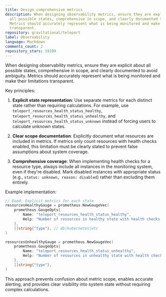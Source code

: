 ```yaml
---
title: Design comprehensive metrics
description: When designing observability metrics, ensure they are explicit about
  all possible states, comprehensive in scope, and clearly documented to avoid ambiguity.
  Metrics should accurately represent what is being monitored and make their limitations
  transparent.
repository: gravitational/teleport
label: Observability
language: Markdown
comments_count: 2
repository_stars: 19109
---
```


When designing observability metrics, ensure they are explicit about all possible states, comprehensive in scope, and clearly documented to avoid ambiguity. Metrics should accurately represent what is being monitored and make their limitations transparent.

Key principles:
1. **Explicit state representation**: Use separate metrics for each distinct state rather than requiring calculations. For example, use `teleport_resources_health_status_healthy`, `teleport_resources_health_status_unhealthy`, and `teleport_resources_health_status_unknown` instead of forcing users to calculate unknown states.

2. **Clear scope documentation**: Explicitly document what resources are included in metrics. If metrics only count resources with health checks enabled, this limitation must be clearly stated to prevent false assumptions about system coverage.

3. **Comprehensive coverage**: When implementing health checks for a resource type, always include all instances in the monitoring system, even if they're disabled. Mark disabled instances with appropriate status (e.g., `status: unknown, reason: disabled`) rather than excluding them entirely.

Example implementation:
```go
// Good: Explicit metrics for each state
resourcesHealthyGauge = prometheus.NewGaugeVec(
    prometheus.GaugeOpts{
        Name: "teleport_resources_health_status_healthy",
        Help: "Number of resources in healthy state with health checks enabled",
    },
    []string{"type"}, // db|kubernetes|etc
)

resourcesUnhealthyGauge = prometheus.NewGaugeVec(
    prometheus.GaugeOpts{
        Name: "teleport_resources_health_status_unhealthy", 
        Help: "Number of resources in unhealthy state with health checks enabled",
    },
    []string{"type"},
)
```

This approach prevents confusion about metric scope, enables accurate alerting, and provides clear visibility into system state without requiring complex calculations.